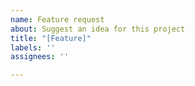 ```yaml
---
name: Feature request
about: Suggest an idea for this project
title: "[Feature]"
labels: ''
assignees: ''

---
```



